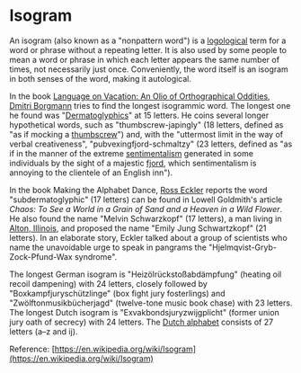# Isogram

An isogram (also known as a "nonpattern word") is a [logological](https://en.wikipedia.org/wiki/Logology_(linguistics)) term for a word or phrase without a repeating letter. It is also used by some people to mean a word or phrase in which each letter appears the same number of times, not necessarily just once. Conveniently, the word itself is an isogram in both senses of the word, making it autological.

In the book [Language on Vacation: An Olio of Orthographical Oddities](https://en.wikipedia.org/wiki/Language_on_Vacation:_An_Olio_of_Orthographical_Oddities), [Dmitri Borgmann](https://en.wikipedia.org/wiki/Dmitri_Borgmann) tries to find the longest isogrammic word. The longest one he found was "[Dermatoglyphics](https://en.wikipedia.org/wiki/Dermatoglyphics)" at 15 letters. He coins several longer hypothetical words, such as "thumbscrew-japingly" (18 letters, defined as "as if mocking a [thumbscrew](https://en.wikipedia.org/wiki/Thumbscrew_(disambiguation))") and, with the "uttermost limit in the way of verbal creativeness", "pubvexingfjord-schmaltzy" (23 letters, defined as "as if in the manner of the extreme [sentimentalism](https://en.wikipedia.org/wiki/Moral_sense_theory) generated in some individuals by the sight of a majestic [fjord](https://en.wikipedia.org/wiki/Fjord), which sentimentalism is annoying to the clientele of an English inn").

In the book Making the Alphabet Dance, [Ross Eckler](https://en.wikipedia.org/wiki/A._Ross_Eckler,_Jr.) reports the word "subdermatoglyphic" (17 letters) can be found in Lowell Goldmith's article _Chaos: To See a World in a Grain of Sand and a Heaven in a Wild Flower_. He also found the name "Melvin Schwarzkopf" (17 letters), a man living in [Alton, Illinois](https://en.wikipedia.org/wiki/Alton,_Illinois), and proposed the name "Emily Jung Schwartzkopf" (21 letters). In an elaborate story, Eckler talked about a group of scientists who name the unavoidable urge to speak in pangrams the "Hjelmqvist-Gryb-Zock-Pfund-Wax syndrome".

The longest German isogram is "Heizölrückstoßabdämpfung" (heating oil recoil dampening) with 24 letters, closely followed by "Boxkampfjuryschützlinge" (box fight jury fosterlings) and "Zwölftonmusikbücherjagd" (twelve-tone music book chase) with 23 letters. The longest Dutch isogram is "Exvakbondsjuryzwijgplicht" (former union jury oath of secrecy) with 24 letters. The [Dutch alphabet](https://en.wikipedia.org/wiki/Dutch_alphabet) consists of 27 letters (a–z and ĳ).

Reference: [https://en.wikipedia.org/wiki/Isogram](https://en.wikipedia.org/wiki/Isogram)